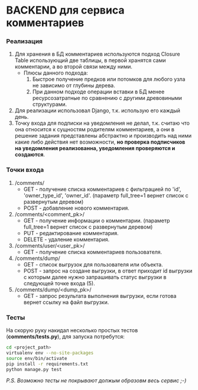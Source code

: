 # BACKEND для сервиса комментариев

### Реализация

1. Для хранения в БД комментариев используются подход Closure Table использующий две таблицы, в первой хранятся сами комментарии, а во второй связи между ними.
    - Плюсы данного подхода:
        1. Быстрое получение предков или потомков для любого узла не зависимо от глубины дерева.
        2. При данном подходе операции вставки в БД менее ресурсозатратные по сравнению с другими древовиными структурами.
2. Для реализации использовал Django, т.к. использую его каждый день.
3. Точку входа для подписки на уведомления не делал, т.к. считаю что она относится к сущностям родителям комментариев, а они в решение задания представлены абстрактно и производить над ними какие либо действия нет возможности, **но проверка подписчиков на уведомления реализованна, уведомления проверяются и создаются**.

### Точки входа

1. /comments/
    - GET - получение списка комментариев с фильтрацией по 'id', 'owner_type_id', 'owner_id'. (параметр full_tree=1 вернет список с развернутым деревом)
    - POST - добавление нового комментария.
2. /comments/<comment_pk>/
    - GET - получение информации о комментарии. (параметр full_tree=1 вернет список с развернутым деревом)
    - PUT - редактирование комментария.
    - DELETE - удаление комментария.
3. /comments/user/<user_pk>/
    - GET - получение списка комментариев пользователя.
4. /comments/dump/
    - GET - список выгрузок для пользователя или объекта.
    - POST - запрос на создане выгрузки, в ответ приходит id выгрузки с которым далее нужно запрашивать статус выгрузки в следующей точке входа (5).
5. /comments/dump/<dump_pk>/
    - GET - запрос результата выполнения выгрузки, если готова вернет ссылку на файл выгрузки.

### Тесты

На скорую руку накидал несколько простых тестов (**comments/tests.py**), для запуска потребутся:
```sh
cd <project_path>
virtualenv env --no-site-packages
source env/bin/activate
pip install -r requirements.txt
python manage.py test
```

*P.S. Возможно тесты не покрывают должым образовм весь сервис ;-)*
